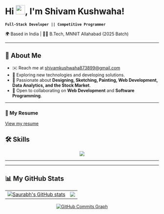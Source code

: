 # Hi <img src="https://user-images.githubusercontent.com/18350557/176309783-0785949b-9127-417c-8b55-ab5a4333674e.gif" width="30" />, I'm Shivam Kushwaha!

**`Full-Stack Developer || Competitive Programmer`**

🌍 Based in India | 👨‍🎓 B.Tech, MNNIT Allahabad (2025 Batch)

---

## 👋 About Me

- ✉️ Reach me at [shivamkushwaha873899@gmail.com](mailto:shivamkushwaha873899@gmail.com)
- 🌱 Exploring new technologies and developing solutions.
- 🎨 Passionate about **Designing, Sketching, Painting, Web Development, Data Analytics, and the Stock Market**.
- 🤝 Open to collaborating on **Web Development** and **Software Programming**.

---

### 📄 My Resume
[View my resume](./Resume.pdf)

## 🛠️ Skills

<p align="center">
  <a href="https://github.com/Saurabh251000" target="_blank" rel="noreferrer">
    <img src="https://skillicons.dev/icons?i=c,cpp,py,git,github,html,css,js,react,redux,bootstrap,tailwind,scss,nodejs,nextjs,typescript,express,go,php,mysql,figma,vscode,npm,postman,vite&theme=dark" />
  </a>
</p>

---

---

## 📊 My GitHub Stats

<table align="center">
  <tr>
    <td align="center">
      <a href="http://www.github.com/Shivam8738">
        <img src="https://github-readme-stats.vercel.app/api?username=Shivam8738&show_icons=true&count_private=true&title_color=0891b2&text_color=ffffff&icon_color=0891b2&bg_color=1c1917&hide_border=true" alt="Saurabh's GitHub stats" />
      </a>
    </td>
    <td align="center">
      <a href="http://www.github.com/Shivam8738">
        <img src="https://github-readme-streak-stats.herokuapp.com/?user=Shivam8738&stroke=ffffff&background=1c1917&ring=0891b2&fire=0891b2&currStreakNum=ffffff&currStreakLabel=0891b2&sideNums=ffffff&sideLabels=ffffff&dates=ffffff&hide_border=true" />
      </a>
    </td>
  </tr>
</table>

<div align="center">
  <a href="http://www.github.com/Shivam8738">
    <img src="https://github-readme-activity-graph.vercel.app/graph?username=Shivam8738&theme=github-compact" alt="GitHub Commits Graph" />
  </a>
</div>

<!-- Commented out for now
<div align="center">
  <table>
    <tr>
      <td>
        <a href="https://www.github.com/Shivam8738">
            <img src="https://github-readme-stats.vercel.app/api/top-langs/?username=Shivam8738&langs_count=10&title_color=0891b2&text_color=ffffff&icon_color=0891b2&bg_color=1c1917&hide_border=true&locale=en&custom_title=Top%20Languages" alt="Top Languages" />
        </a>
      </td>
    </tr>
  </table>
 </div>
-->

